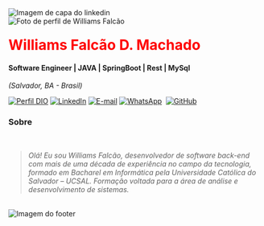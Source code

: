 <img align="center" padding="0" alt="Imagem de capa do linkedin" src="https://www.linkedin.com/in/williams-damasceno-1950292a8/overlay/background-image/">
<br >
<img align="left" padding="20px" alt="Foto de perfil de Williams Falcão" src="https://media.licdn.com/dms/image/D4D03AQF2tlN2eDoIDA/profile-displayphoto-shrink_200_200/0/1708634943428?e=1714608000&v=beta&t=S6z91VYRSQO3rAXIyFyaToBX42cBf9mW8Ge9aEExL5g">
<h1> 
  <a href="https://www.linkedin.com/in/williams-damasceno-1950292a8/" style="color: #f00 !important; text-decoration: none; color: inherit;">
    <span>Williams Falcão D. Machado</span>
  </a>
</h1>

#### Software Engineer | JAVA | SpringBoot | Rest | MySql 
<i>(Salvador, BA - Brasil)</i>

[![Perfil DIO](https://img.shields.io/badge/-Meu%20Perfil%20na%20DIO-0077B5?style=for-the-badge&logo=gitbook&logoColor=white)](https://web.dio.me/users/williamsfalcao_36003)
[![LinkedIn](https://img.shields.io/badge/linkedin-%230077B5.svg?style=for-the-badge&logo=linkedin&logoColor=white)](https://www.linkedin.com/in/williams-damasceno-1950292a8/)
[![E-mail](https://img.shields.io/badge/-Email-0077B5?style=for-the-badge&logo=microsoft-outlook&logoColor=white)](mailto:williamsfalcao@gmail.com)
[![WhatsApp](https://img.shields.io/badge/WhatsApp-0077B5?style=for-the-badge&logo=whatsapp&logoColor=white)](https://wa.me/55+71+99885670)  
[![GitHub](https://img.shields.io/badge/GitHub-0077B5?style=for-the-badge&logo=github&logoColor=white)](https://github.com/williamsfalcao)
<br />
###  Sobre
<i>
<br />

> Olá! Eu sou Williams Falcão, desenvolvedor de software back-end com mais de uma década de experiência no campo da tecnologia, formado em Bacharel em Informática pela Universidade Católica do Salvador –
UCSAL. Formação voltada para a área de análise e desenvolvimento de sistemas.
  

</i>


<br />

<img align="center" padding="0" alt="Imagem do footer" src="https://st2.depositphotos.com/3837271/11166/i/950/depositphotos_111664146-stock-photo-barra-lighthouse-and-salvador-cityscape.jpg">
